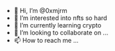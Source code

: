 - 👋 Hi, I’m @0xmjrm
- 👀 I’m interested into nfts so hard
- 🌱 I’m currently learning crypto 
- 💞️ I’m looking to collaborate on ...
- 📫 How to reach me ...

<!---
0xmjrm/0xmjrm is a ✨ special ✨ repository because its `README.md` (this file) appears on your GitHub profile.
You can click the Preview link to take a look at your changes.
--->
